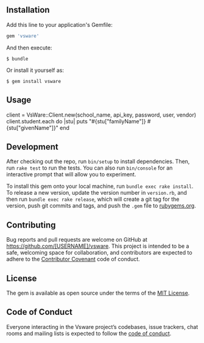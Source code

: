 ## Installation

Add this line to your application's Gemfile:

```ruby
gem 'vsware'
```

And then execute:

    $ bundle

Or install it yourself as:

    $ gem install vsware

## Usage


client = VsWare::Client.new(school_name, api_key, password, user, vendor)
client.student.each do |stu|
  puts "#{stu["familyName"]} #{stu["givenName"]}"
end

## Development

After checking out the repo, run `bin/setup` to install dependencies. Then, run `rake test` to run the tests. You can also run `bin/console` for an interactive prompt that will allow you to experiment.

To install this gem onto your local machine, run `bundle exec rake install`. To release a new version, update the version number in `version.rb`, and then run `bundle exec rake release`, which will create a git tag for the version, push git commits and tags, and push the `.gem` file to [rubygems.org](https://rubygems.org).

## Contributing

Bug reports and pull requests are welcome on GitHub at https://github.com/[USERNAME]/vsware. This project is intended to be a safe, welcoming space for collaboration, and contributors are expected to adhere to the [Contributor Covenant](http://contributor-covenant.org) code of conduct.

## License

The gem is available as open source under the terms of the [MIT License](https://opensource.org/licenses/MIT).

## Code of Conduct

Everyone interacting in the Vsware project’s codebases, issue trackers, chat rooms and mailing lists is expected to follow the [code of conduct](https://github.com/[USERNAME]/vsware/blob/master/CODE_OF_CONDUCT.md).
